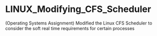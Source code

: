 # LINUX_Modifying_CFS_Scheduler
(Operating Systems Assignment)
Modified the Linux CFS Scheduler to consider the soft real time requirements for certain processes
